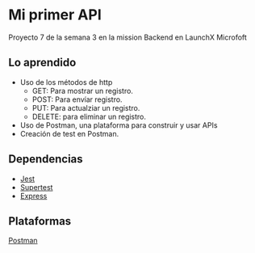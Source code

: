 # Mi primer API

Proyecto 7 de la semana 3 en la mission Backend en LaunchX Microfoft


## Lo aprendido 
- Uso de los métodos de http
  - GET: Para mostrar un registro.
  - POST: Para envíar registro.
  - PUT: Para actualziar un registro.
  - DELETE: para eliminar un registro.
- Uso de Postman, una plataforma para construir y usar APIs
- Creación de test en Postman.



## Dependencias
- [Jest](jestjs.io/)
- [Supertest](https://www.npmjs.com/package/supertest)
- [Express](https://expressjs.com/en/starter/installing.html)

## Plataformas
[Postman](https://www.postman.com/)
